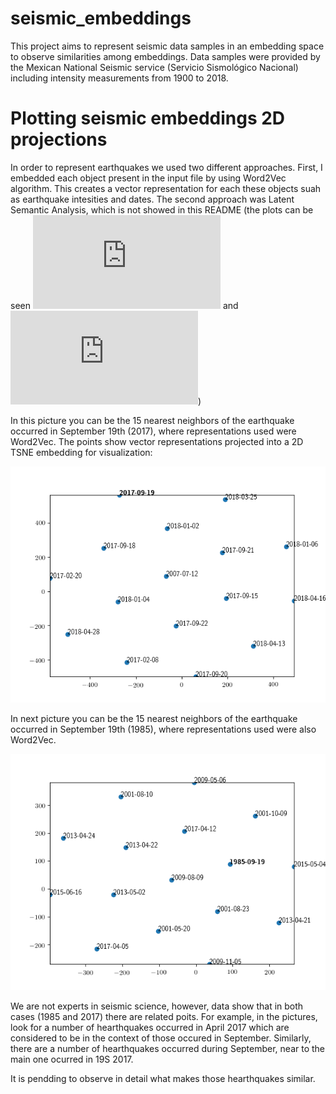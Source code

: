 # seismic_embeddings
This project aims to represent seismic data samples in an embedding space to observe similarities among embeddings. Data samples were provided by the Mexican National Seismic service (Servicio Sismológico Nacional) including intensity measurements from 1900 to 2018.

# Plotting seismic embeddings 2D projections
In order to represent earthquakes we used two different approaches. First, I embedded each object present in the input file by using Word2Vec algorithm. This creates a vector representation for each these objects suah as earthquake intesities and dates. The second approach was Latent Semantic Analysis, which is not showed in this README (the plots can be seen ![here 1985](https://github.com/iarroyof/seismic_embeddings/blob/master/figures/19S1985_LSA_20d.pdf) and ![here 2017](https://github.com/iarroyof/seismic_embeddings/blob/master/figures/19S2017_LSA_20d.pdf))

In this picture you can be the 15 nearest neighbors of the earthquake occurred in September 19th (2017), where representations used were Word2Vec. The points show vector representations projected into a 2D TSNE embedding for visualization:

![](https://github.com/iarroyof/seismic_embeddings/blob/master/figures/19S2017_W2V_20d.png)

In next picture you can be the 15 nearest neighbors of the earthquake occurred in September 19th (1985), where representations used were also Word2Vec.

![](https://github.com/iarroyof/seismic_embeddings/blob/master/figures/19S1985_W2V_20d.png)

We are not experts in seismic science, however, data show that in both cases (1985 and 2017) there are related poits. For example, in the pictures, look for a number of hearthquakes occurred in April 2017 which are considered to be in the context of those occured in September. Similarly, there are a number of hearthquakes occurred during September, near to the main one ocurred in 19S 2017.

It is pendding to observe in detail what makes those hearthquakes similar.

